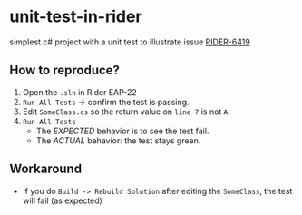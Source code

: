 # unit-test-in-rider
simplest c# project with a unit test to illustrate issue [RIDER-6419](https://youtrack.jetbrains.com/issue/RIDER-6419)

## How to reproduce?
1. Open the `.sln` in Rider EAP-22
2. `Run All Tests` -> confirm the test is passing.
3. Edit `SomeClass.cs` so the return value on `line 7` is not `A`.
4. `Run All Tests`
    * The *EXPECTED* behavior is to see the test fail.
	* The *ACTUAL* behavior: the test stays green.
	
## Workaround
* If you do `Build -> Rebuild Solution` after editing the `SomeClass`, the test will fail (as expected)
